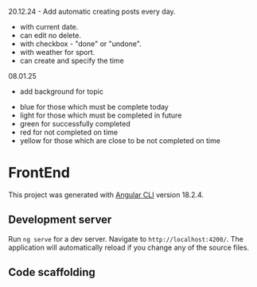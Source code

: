 20.12.24 - Add automatic creating posts every day.
-  with current date.
-  can edit no delete.
-  with checkbox - "done" or "undone".
-  with weather for sport. 
-  can create and specify the time  

08.01.25 
- add background for topic 
 * blue for those which must be complete today
 * light for those which must be completed in future
 * green for successfully completed
 * red for not completed on time
 * yellow for those which are close to be not completed on time

# FrontEnd

This project was generated with [Angular CLI](https://github.com/angular/angular-cli) version 18.2.4.

## Development server

Run `ng serve` for a dev server. Navigate to `http://localhost:4200/`. The application will automatically reload if you change any of the source files.

## Code scaffolding